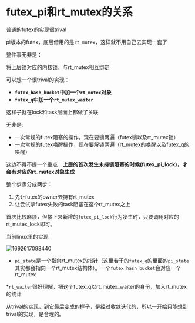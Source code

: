 # futex_pi和rt_mutex的关系

普通的futex的实现很trival

pi版本的futex，底层借用的是`rt_mutex`，这样就不用自己去实现一套了

整件事无非是：

将上层锁对应的内核锁，与rt_mutex相互绑定

可以想一个很trival的实现：
* **`futex_hash_bucket`中加一个`rt_mutex`对象**
* **`futex_q`中加一个`rt_mutex_waiter`**

这样子就在lock和task层面上都做了关联

无非是:

* 一次常规的futex阻塞的操作，现在要锁两遍（futex锁以及rt_mutex锁）
* 一次常规的futex唤醒操作，现在要解锁两遍（rt_mutex的唤醒以及futex_q的唤醒）

这边不得不提一个重点：**上层的首次发生未持锁阻塞的时候(futex_pi_lock)，才会有对应的rt_mutex对象生成**

整个步骤分成两步：
1. 先让futex的owner去持有rt_mutex
2. 让尝试拿futex失败的task阻塞在这个rt_mutex之上

首次比较麻烦，但接下来新增的`futex_pi_lock`行为发生时，只要调用对应的rt_mutex_lock即可。

当前linux里的实现

![1692617098440](https://github.com/Rust401/OS-kernel-dev-config/assets/31315527/a939a35f-ea55-439d-b430-4d12f76fcdc3)

* `pi_state`是一个指向rt_mutex的指针（这里若干的`futex_q`的里面的`pi_state`其实都会指向一个rt_mutex结构体）。一个`futex_hash_bucket`会对应一个rt_mutex

*`rt_waiter`很好理解，把这个futex_q以rt_mutex_waiter的身份，加入rt_mutex的统计

从trival的实现，到它最后变成的样子，是经过收敛迭代的，所以一开始只能想到trival的实现，是合理的。




